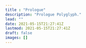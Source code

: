 ```yaml
---
title : "Prologue"
description: "Prologue Polyglyph."
lead: ""
date: 2021-05-15T21:27:41Z
lastmod: 2021-05-15T21:27:41Z
draft: false
images: []
---
```


